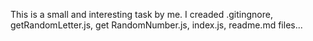 This is a small and interesting task by me. 
I creaded .gitingnore, getRandomLetter.js, get RandomNumber.js, index.js, readme.md files...
